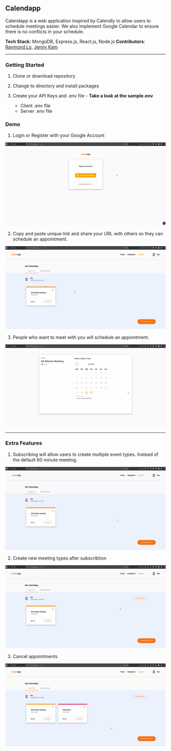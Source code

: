 ## Calendapp

Calendapp is a web application inspired by Calendly to allow users to schedule meetings easier. We also implement Google Calendar to ensure there is no conflicts in your schedule.

**Tech Stack:** MongoDB, Express.js, React.js, Node.js
**Contributors**: [Raymond Lo](https://github.com/rayy-lo), [Jenny Kam](https://github.com/jk-me)

---

### Getting Started

1. Clone or download repository

2. Change to directory and install packages

3. Create your API Keys and .env file - **Take a look at the sample.env**
   - Client .env file
   - Server .env file

### Demo

1. Login or Register with your Google Account

![Login Demo](client/public/gifs/register.gif)

2. Copy and paste unique link and share your URL with others so they can schedule an appointment.

![Open Calendar URL](client/public/gifs/calendarURL.gif)

3. People who want to meet with you will schedule an appointment.

![Schedule appointment](client/public/gifs/scheduleAppt.gif)

---

### Extra Features

1. Subscribing will allow users to create multiple event types. Instead of the default 60 minute meeting.

![Subscription](client/public/gifs/subscribe.gif)

2. Create new meeting types after subscribtion

![Create new meetings](client/public/gifs/createEvents.gif)

3. Cancel appointments

![Cancel Appointments](client/public/gifs/cancel.gif)
